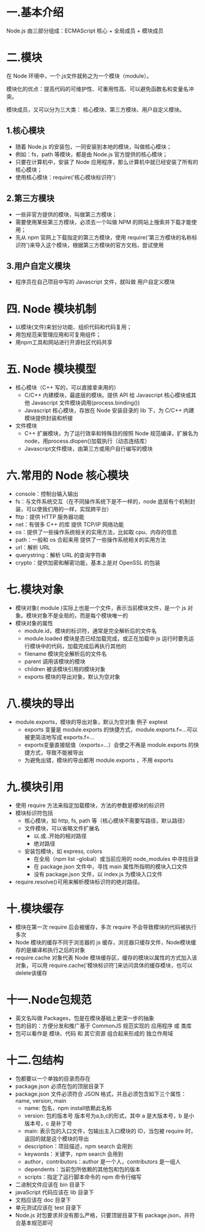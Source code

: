 # 一.基本介绍
Node.js 由三部分组成：ECMAScript 核心 + 全局成员 + 模块成员 

# 二.模块
在 Node 环境中，一个.js文件就称之为一个模块（module）。

模块化的优点：提高代码的可维护性、可重用性高、可以避免函数名和变量名冲突。

模块成员，又可以分为三大类： 核心模块、第三方模块、用户自定义模块。

## 1.核心模块
- 随着 Node.js 的安装包，一同安装到本地的模块，叫做核心模块；
- 例如：fs，path 等模块，都是由 Node.js 官方提供的核心模块；
- 只要在计算机中，安装了 Node 应用程序，那么计算机中就已经安装了所有的核心模块；
- 使用核心模块：require('核心模块标识符'）

## 2.第三方模块
- 一些非官方提供的模块，叫做第三方模块；
- 需要使用某些第三方模块，必须去一个叫做 NPM 的网站上搜索并下载才能使用；
- 先从 npm 官网上下载指定的第三方模块，使用 require('第三方模块的名称标识符')来导入这个模块，根据第三方模块的官方文档，尝试使用

## 3.用户自定义模块
- 程序员在自己项目中写的 Javascript 文件，就叫做 用户自定义模块

# 四. Node 模块机制
- 以模块(文件)来划分功能、组织代码和代码复用；
- 用包规范来管理应用和可复用组件；
- 用npm工具和网站进行开源社区代码共享

# 五. Node 模块模型
- 核心模块（C++ 写的，可以直接拿来用的）
    - C/C++ 内建模块，最底层的模块。提供 API 给 Javascript 核心模块或其他 Javascript 文件模块调用(process.binding())
    - Javascript 核心模块，存放在 Node 安装目录的 lib 下，为 C/C++ 内建模块提供封装和桥接
- 文件模块
    - C++ 扩展模块，为了运行效率和特殊目的按照 Node 规范编译，扩展名为 node，用process.dlopen()加载执行（动态连结库）
    - Javascript文件模块，由第三方或用户自行编写的模块

# 六.常用的 Node 核心模块
- console：控制台输入输出
- fs：与文件系统交互（在不同操作系统下是不一样的，node 底层有个机制封装，可以使我们用的一样，实现跨平台）
- fttp：提供 HTTP 服务器功能
- net：有很多 C++ 的库 提供 TCP/IP 网络功能
- os：提供了一些操作系统相关的实用方法，比如取 cpu、内存的信息
- path：一般和 os 合起来用 提供了一些操作系统相关的实用方法
- url：解析 URL
- querystring：解析 URL 的查询字符串
- crypto：提供加密和解密功能，基本上是对 OpenSSL 的包装

# 七.模块对象
- 模块对象( module )实际上也是一个文件，表示当前模块文件，是一个 js 对象。模块对象不是全局的，而是每个模块唯一的
- 模块对象的属性
    - module.id，模块的标识符，通常是完全解析后的文件名
    - module.loaded 模块是否已经加载完成，或正在加载中 js 运行时要先运行模块中的代码，加载完成后再执行其他的
    - filename 模块完全解析后的文件名
    - parent 调用该模块的模块
    - children 被该模块引用的模块对象
    - exports 模块的导出对象，默认为空对象

# 八.模块的导出
- module.exports，模块的导出对象，默认为空对象 例子 exptest
    - exports 变量是 module.exports 的快捷方式，module.exports.f=…可以被更简洁地写成 exports.f=…
    - exports变量直接赋值（exports=…）会使之不再是 module.exports 的快捷方式，导致不能被导出
    - 为避免出错，模块的导出都用 module.exports ，不用 exports

# 九.模块引用
- 使用 require 方法来指定加载模块，方法的参数是模块的标识符
- 模块标识符包括
    - 核心模块，如 http, fs, path 等（核心模块不需要写路径，默认路径）
    - 文件模块，可以省略文件扩展名
        - 以.或..开始的相对路径
        - 绝对路径
    - 安装包模块，如 express, colors
        - 在全局（npm list -global）或当前应用的 node_modules 中寻找目录
        - 在 package.json 文件中，寻找 main 属性所指明的模块入口文件
        - 没有 package.json 文件，以 index.js 为模块入口文件
- require.resolve()可用来解析模块标识符的绝对路径。

# 十.模块缓存

- 模块在第一次 require 后会被缓存，多次 require 不会导致模块的代码被执行多次
- Node 模块的缓存不同于浏览器的 js 缓存，浏览器只缓存文件，Node模块缓存的是编译和执行之后的对象
- require.cache 对象代表 Node 模块缓存区，缓存的模块以属性的方式加入该对象，可以用 require.cache[‘模块标识符’]来访问具体的缓存模块，也可以delete该缓存

# 十一.Node包规范
- 英文名叫做 Packages，包是在模块基础上更深一步的抽象
- 包的目的：方便分发和推广基于 CommonJS 规范实现的 应用程序 或 类库
- 包可以看作是 模块、代码 和 其它资源 组合起来形成的 独立作用域

# 十二.包结构
- 包都要以一个单独的目录而存在
- package.json 必须在包的顶层目录下
- package.json 文件必须符合 JSON 格式，并且必须包含如下三个属性：name, version, main
    - name: 包名，npm install依赖此名称
    - version: 包的版本号 版本号为a,b,c的形式，其中 a 是大版本号，b 是小版本号，c 是补丁号
    - main: 表示包的入口文件，包输出主入口模块的 ID，当包被 require 时，返回的就是这个模块的导出
    - description：项目描述，npm search 会用到
    - keywords：关键字，npm search 会用到
    - author，contributors：author 是一个人，contributors 是一组人
    - dependents：当前包所依赖的其他包和包的版本
    - scripts：指定了运行脚本命令的 npm 命令行缩写
- 二进制文件应该在 bin 目录下
- javaScript 代码应该在 lib 目录下
- 文档应该在 doc 目录下
- 单元测试应该在 test 目录下
- Node.js 对包要求并没有那么严格，只要顶层目录下有 package.json，并符合基本规范即可






